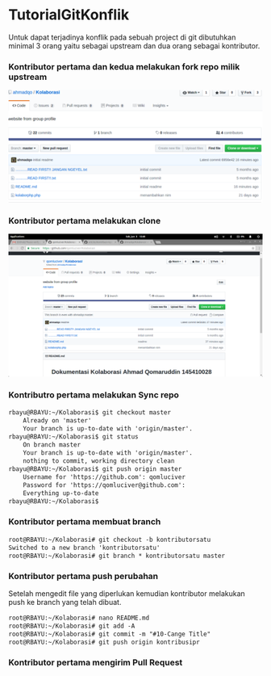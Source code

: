 # TutorialGitKonflik
Untuk dapat terjadinya konflik pada sebuah project di git dibutuhkan minimal 3 orang yaitu sebagai upstream dan dua orang sebagai kontributor.

### Kontributor pertama dan kedua melakukan fork repo milik upstream
<img src=pict/frok.png alt="Repo upstream yang akan di fork">

### Kontributor pertama melakukan clone
<img src=pict/qomluc-hasil-fork.png alt="Kontributor Pertama">

### Kontributro pertama melakukan Sync repo

    rbayu@RBAYU:~/Kolaborasi$ git checkout master
        Already on 'master'
        Your branch is up-to-date with 'origin/master'.
    rbayu@RBAYU:~/Kolaborasi$ git status
        On branch master
        Your branch is up-to-date with 'origin/master'.
        nothing to commit, working directory clean
    rbayu@RBAYU:~/Kolaborasi$ git push origin master
        Username for 'https://github.com': qomluciver
        Password for 'https://qomluciver@github.com': 
        Everything up-to-date
    rbayu@RBAYU:~/Kolaborasi$ 

### Kontributor pertama membuat branch

    root@RBAYU:~/Kolaborasi# git checkout -b kontributorsatu
    Switched to a new branch 'kontributorsatu'
    root@RBAYU:~/Kolaborasi# git branch * kontributorsatu master

### Kontributor pertama push perubahan
Setelah mengedit file yang diperlukan kemudian kontributor melakukan push ke branch yang telah dibuat.

    root@RBAYU:~/Kolaborasi# nano README.md 
    root@RBAYU:~/Kolaborasi# git add -A
    root@RBAYU:~/Kolaborasi# git commit -m "#10-Cange Title"
    root@RBAYU:~/Kolaborasi# git push origin kontribusipr

### Kontributor pertama mengirim Pull Request
    
